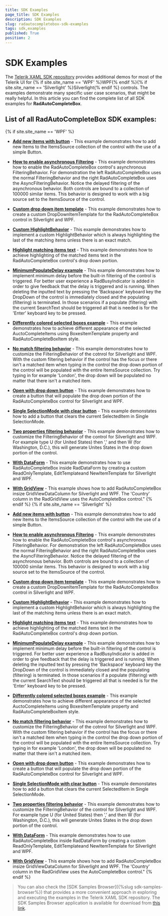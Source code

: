 ```yaml
---
title: SDK Examples
page_title: SDK Examples
description: SDK Examples
slug: radautocompletebox-sdk-examples
tags: sdk,examples
published: True
position: 2
---
```


# SDK Examples

The [Telerik XAML SDK repository](https://github.com/telerik/xaml-sdk/tree/master/) provides additional demos for most of the Telerik UI for {% if site.site_name == 'WPF' %}WPF{% endif %}{% if site.site_name == 'Silverlight' %}Silverlight{% endif %} controls. The examples demonstrate many specific user case scenarios, that might be really helpful. In this article you can find the complete list of all SDK examples for __RadAutoCompleteBox__.

## List of all RadAutoCompleteBox SDK examples:

{% if site.site_name == 'WPF' %}

* __[Add new items with button](https://github.com/telerik/xaml-sdk/tree/master/AutoCompleteBox/AddNewItemsWithButton)__ - This example demonstrates how to add new Items to the ItemsSource collection of the control with the use of a simple Button.
* __[How to enable asynchronous Filtering](https://github.com/telerik/xaml-sdk/tree/master/AutoCompleteBox/AsynchronousFiltering)__ - 
This example demonstrates how to enable the RadAutoCompleteBox control's asynchronous FilteringBehavior. For demonstration the left RadAutoCompleteBox uses the normal FilteringBehavior and the right RadAutoCompleteBox uses the AsyncFilteringBehavior. Notice the delayed filtering of the asynchronous behavior. Both controls are bound to a collection of 100000 similar items. This behavior is designed to work with a big source set to the ItemsSource of the control.
* __[Custom drop down item template](https://github.com/telerik/xaml-sdk/tree/master/AutoCompleteBox/CustomDropDownItemTemplate)__ - This example demonstrates how to create a custom DropDownItemTemplate for the RadAutoCompleteBox control in Silverlight and WPF.
* __[Custom HighlightBehavior](https://github.com/telerik/xaml-sdk/tree/master/AutoCompleteBox/CustomHighlightBehavior)__ - 
This example demonstrates how to implement a custom HighlightBehavior which is always highlighting the last of the matching items unless there is an exact match.
* __[Highlight matching items text](https://github.com/telerik/xaml-sdk/tree/master/AutoCompleteBox/HighlightMatchingItemsText_WPF)__ - This example demonstrates how to achieve highlighting of the matched items text in the RadAutoCompleteBox control's drop down portion.
* __[MinimumPopulateDelay example](https://github.com/telerik/xaml-sdk/tree/master/AutoCompleteBox/MinimumPopulateDelay)__ - 
This example demonstrates how to implement minimum delay before the built-in filtering of the control is triggered. For better user experience a RadBusyIndicator is added in order to give feedback that the delay is triggered and is running.
When deleting the inputted text by pressing the 'Backspace' keyboard key the DropDown of the control is immediately closed and the populating (filtering) is terminated. In those scenarios if a populate (filtering) with the current SearchText should be triggered all that is needed is for the 'Enter' keyboard key to be pressed.
* __[Differently colored selected boxes example](https://github.com/telerik/xaml-sdk/tree/master/AutoCompleteBox/MultiColorBoxesItems)__ - 
This example demonstrates how to achieve different appearance of the selected AuctoCompleteItems using BoxesItemTemplate property and RadAutoCompleteBoxItem style.

* __[No match filtering behavior](https://github.com/telerik/xaml-sdk/tree/master/AutoCompleteBox/NoMatchFilteringBehavior)__ - This example demonstrates how to customize the FilteringBehavior of the cotnrol for Silverlight and WPF. With the custom filtering behavior if the control has the focus or there isn't a matched item when typing in the control  the drop down portion of the control will be populated with the entire ItemsSource collection. Try typing in for example  'London', the drop down will be populated no matter that there isn't a matched item.
* __[Open with drop down button](https://github.com/telerik/xaml-sdk/tree/master/AutoCompleteBox/OpenWithDropDownButton)__ - This example demonstrates how to create a button that will populate the drop down portion of the RadAutoCompleteBox control for Silverlight and WPF.
* __[Single SelectionMode with clear button](https://github.com/telerik/xaml-sdk/tree/master/AutoCompleteBox/SingleSelectionModeWithClearButton)__ - 
This example demonstates how to add a button that clears the current SelectedItem in Single SelectionMode.
* __[Two properties filtering behavior](https://github.com/telerik/xaml-sdk/tree/master/AutoCompleteBox/TwoPropertiesFilteringBehavior)__ - This example demonstrates how to customize the FilteringBehavior of the control for Silverlight and WPF. For example type U (for United States) then ',' and then W (for Washington, D.C.), this will generate  Unites States in the drop down portion of the control.
* __[With DataForm](https://github.com/telerik/xaml-sdk/tree/master/AutoCompleteBox/WithDataForm)__ - This example demonstrates how to use RadAutoCompleteBox inside RadDataForm by creating a custom ReadOnlyTemplate, EditTemplateand NewItemTemplate for Silverlight and WPF.
* __[With GridView](https://github.com/telerik/xaml-sdk/tree/master/AutoCompleteBox/WithGridView)__ - This example shows how to add RadAutoCompleteBox insize GridViewDataColumn for Silverlight and WPF. The 'Country' column in the RadGridView uses the AutoCompleteBox control."
{% endif %}
{% if site.site_name == 'Silverlight' %}
* __[Add new items with button](https://github.com/telerik/xaml-sdk/tree/master/AutoCompleteBox/AddNewItemsWithButton)__ - This example demonstrates how to add new Items to the ItemsSource collection of the control with the use of a simple Button.
* __[How to enable asynchronous Filtering](https://github.com/telerik/xaml-sdk/tree/master/AutoCompleteBox/AsynchronousFiltering)__ - 
This example demonstrates how to enable the RadAutoCompleteBox control's asynchronous FilteringBehavior. For demonstration the left RadAutoCompleteBox uses the normal FilteringBehavior and the right RadAutoCompleteBox uses the AsyncFilteringBehavior. Notice the delayed filtering of the asynchronous behavior. Both controls are bound to a collection of 100000 similar items. This behavior is designed to work with a big source set to the ItemsSource of the control.
* __[Custom drop down item template](https://github.com/telerik/xaml-sdk/tree/master/AutoCompleteBox/CustomDropDownItemTemplate)__ - This example demonstrates how to create a custom DropDownItemTemplate for the RadAutoCompleteBox control in Silverlight and WPF.
* __[Custom HighlightBehavior](https://github.com/telerik/xaml-sdk/tree/master/AutoCompleteBox/CustomHighlightBehavior)__ - 
This example demonstrates how to implement a custom HighlightBehavior which is always highlighting the last of the matching items unless there is an exact match.
* __[Highlight matching items text](https://github.com/telerik/xaml-sdk/tree/master/AutoCompleteBox/HighlightMatchingItemsText_SL)__ - This example demonstrates how to achieve highlighting of the matched items text in the RadAutoCompleteBox control's drop down portion.
* __[MinimumPopulateDelay example](https://github.com/telerik/xaml-sdk/tree/master/AutoCompleteBox/MinimumPopulateDelay)__ - 
This example demonstrates how to implement minimum delay before the built-in filtering of the control is triggered. For better user experience a RadBusyIndicator is added in order to give feedback that the delay is triggered and is running.
When deleting the inputted text by pressing the 'Backspace' keyboard key the DropDown of the control is immediately closed and the populating (filtering) is terminated. In those scenarios if a populate (filtering) with the current SearchText should be triggered all that is needed is for the 'Enter' keyboard key to be pressed.
* __[Differently colored selected boxes example](https://github.com/telerik/xaml-sdk/tree/master/AutoCompleteBox/MultiColorBoxesItems)__ - 
This example demonstrates how to achieve different appearance of the selected AuctoCompleteItems using BoxesItemTemplate property and RadAutoCompleteBoxItem style.

* __[No match filtering behavior](https://github.com/telerik/xaml-sdk/tree/master/AutoCompleteBox/NoMatchFilteringBehavior)__ - This example demonstrates how to customize the FilteringBehavior of the cotnrol for Silverlight and WPF. With the custom filtering behavior if the control has the focus or there isn't a matched item when typing in the control  the drop down portion of the control will be populated with the entire ItemsSource collection. Try typing in for example  'London', the drop down will be populated no matter that there isn't a matched item.
* __[Open with drop down button](https://github.com/telerik/xaml-sdk/tree/master/AutoCompleteBox/OpenWithDropDownButton)__ - This example demonstrates how to create a button that will populate the drop down portion of the RadAutoCompleteBox control for Silverlight and WPF.
* __[Single SelectionMode with clear button](https://github.com/telerik/xaml-sdk/tree/master/AutoCompleteBox/SingleSelectionModeWithClearButton)__ - 
This example demonstates how to add a button that clears the current SelectedItem in Single SelectionMode.
* __[Two properties filtering behavior](https://github.com/telerik/xaml-sdk/tree/master/AutoCompleteBox/TwoPropertiesFilteringBehavior)__ - This example demonstrates how to customize the FilteringBehavior of the control for Silverlight and WPF. For example type U (for United States) then ',' and then W (for Washington, D.C.), this will generate  Unites States in the drop down portion of the control.
* __[With DataForm](https://github.com/telerik/xaml-sdk/tree/master/AutoCompleteBox/WithDataForm)__ - This example demonstrates how to use RadAutoCompleteBox inside RadDataForm by creating a custom ReadOnlyTemplate, EditTemplateand NewItemTemplate for Silverlight and WPF.
* __[With GridView](https://github.com/telerik/xaml-sdk/tree/master/AutoCompleteBox/WithGridView)__ - This example shows how to add RadAutoCompleteBox insize GridViewDataColumn for Silverlight and WPF. The 'Country' column in the RadGridView uses the AutoCompleteBox control."
{% endif %}

>You can also check the [SDK Samples Browser]({%slug sdk-samples-browser%}) that provides a more convenient approach in exploring and executing the examples in the Telerik XAML SDK repository. The SDK Samples Browser application is available for download from [this link](http://demos.telerik.com/xaml-sdkbrowser/).